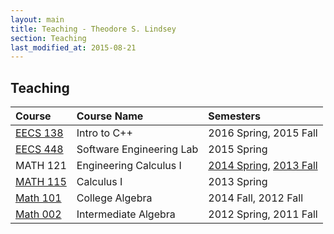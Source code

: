 ```yaml
---
layout: main
title: Teaching - Theodore S. Lindsey
section: Teaching
last_modified_at: 2015-08-21
---
```



## Teaching


| Course | Course Name | Semesters |
| :---              | :---                      | :---                                      |
| [EECS 138][138]   | Intro to C++              | 2016 Spring, 2015 Fall                    |
| [EECS 448][448]   | Software Engineering Lab  | 2015 Spring                               |
| MATH 121          | Engineering Calculus I    | [2014 Spring][121s], [2013 Fall][121f]    |
| [MATH 115][115]   | Calculus I                | 2013 Spring                               |
| [Math 101][101]   | College Algebra           | 2014 Fall, 2012 Fall                      |
| [Math 002][002]   | Intermediate Algebra      | 2012 Spring, 2011 Fall                    |

[138]: https://github.com/RagingRoosevelt/EECS138-DemoPrograms/blob/master/README.md
[448]: ./2015S-EECS448/
[121s]: ./2014S-math121/
[121f]: ./2013F-math121/
[115]: ./2013S-math115/
[101]: https://www.math.ku.edu/academics/kap/math101/index.html
[002]: https://www.math.ku.edu/academics/kap/math002/index.html